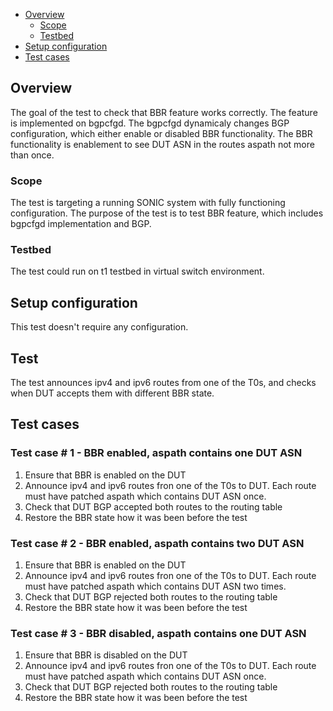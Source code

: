 - [Overview](#overview)
    - [Scope](#scope)
    - [Testbed](#testbed)
- [Setup configuration](#setup-configuration)
- [Test cases](#test-cases)

## Overview
The goal of the test to check that BBR feature works correctly. The feature is implemented on bgpcfgd. The bgpcfgd dynamicaly changes BGP configuration, which either enable or disabled BBR functionality. The BBR functionality is enablement to see DUT ASN in the routes aspath not more than once.

### Scope
The test is targeting a running SONIC system with fully functioning configuration. The purpose of the test is to test BBR feature, which includes bgpcfgd implementation and BGP.

### Testbed
The test could run on t1 testbed in virtual switch environment.

## Setup configuration
This test doesn't require any configuration.

## Test
The test announces ipv4 and ipv6 routes from one of the T0s, and checks when DUT accepts them with different BBR state.

## Test cases
### Test case # 1 - BBR enabled, aspath contains one DUT ASN
1. Ensure that BBR is enabled on the DUT
2. Announce ipv4 and ipv6 routes fron one of the T0s to DUT. Each route must have patched aspath which contains DUT ASN once.
3. Check that DUT BGP accepted both routes to the routing table
4. Restore the BBR state how it was been before the test


### Test case # 2 - BBR enabled, aspath contains two DUT ASN
1. Ensure that BBR is enabled on the DUT
2. Announce ipv4 and ipv6 routes fron one of the T0s to DUT. Each route must have patched aspath which contains DUT ASN two times.
3. Check that DUT BGP rejected both routes to the routing table
4. Restore the BBR state how it was been before the test

### Test case # 3 - BBR disabled, aspath contains one DUT ASN
1. Ensure that BBR is disabled on the DUT
2. Announce ipv4 and ipv6 routes fron one of the T0s to DUT. Each route must have patched aspath which contains DUT ASN once.
3. Check that DUT BGP rejected both routes to the routing table
4. Restore the BBR state how it was been before the test
